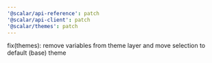 ```yaml
---
'@scalar/api-reference': patch
'@scalar/api-client': patch
'@scalar/themes': patch
---
```


fix(themes): remove variables from theme layer and move selection to default (base) theme
